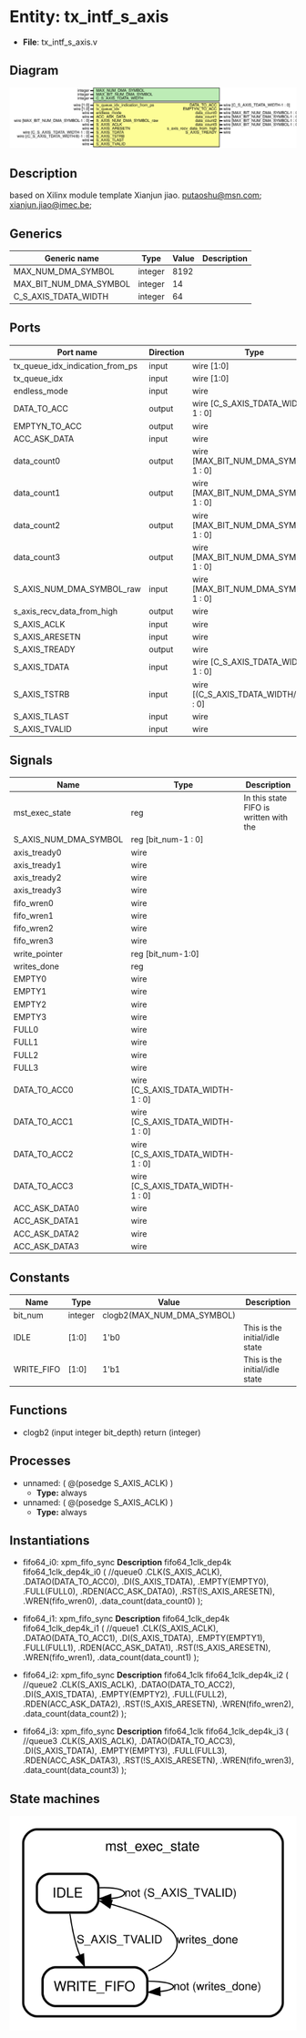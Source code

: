 # Entity: tx_intf_s_axis

- **File**: tx_intf_s_axis.v
## Diagram

![Diagram](tx_intf_s_axis.svg "Diagram")
## Description

 based on Xilinx module template
 Xianjun jiao. putaoshu@msn.com; xianjun.jiao@imec.be;

## Generics

| Generic name           | Type    | Value | Description |
| ---------------------- | ------- | ----- | ----------- |
| MAX_NUM_DMA_SYMBOL     | integer | 8192  |             |
| MAX_BIT_NUM_DMA_SYMBOL | integer | 14    |             |
| C_S_AXIS_TDATA_WIDTH   | integer | 64    |             |
## Ports

| Port name                       | Direction | Type                                  | Description |
| ------------------------------- | --------- | ------------------------------------- | ----------- |
| tx_queue_idx_indication_from_ps | input     | wire [1:0]                            |             |
| tx_queue_idx                    | input     | wire [1:0]                            |             |
| endless_mode                    | input     | wire                                  |             |
| DATA_TO_ACC                     | output    | wire [C_S_AXIS_TDATA_WIDTH-1 : 0]     |             |
| EMPTYN_TO_ACC                   | output    | wire                                  |             |
| ACC_ASK_DATA                    | input     | wire                                  |             |
| data_count0                     | output    | wire [MAX_BIT_NUM_DMA_SYMBOL-1 : 0]   |             |
| data_count1                     | output    | wire [MAX_BIT_NUM_DMA_SYMBOL-1 : 0]   |             |
| data_count2                     | output    | wire [MAX_BIT_NUM_DMA_SYMBOL-1 : 0]   |             |
| data_count3                     | output    | wire [MAX_BIT_NUM_DMA_SYMBOL-1 : 0]   |             |
| S_AXIS_NUM_DMA_SYMBOL_raw       | input     | wire [MAX_BIT_NUM_DMA_SYMBOL-1 : 0]   |             |
| s_axis_recv_data_from_high      | output    | wire                                  |             |
| S_AXIS_ACLK                     | input     | wire                                  |             |
| S_AXIS_ARESETN                  | input     | wire                                  |             |
| S_AXIS_TREADY                   | output    | wire                                  |             |
| S_AXIS_TDATA                    | input     | wire [C_S_AXIS_TDATA_WIDTH-1 : 0]     |             |
| S_AXIS_TSTRB                    | input     | wire [(C_S_AXIS_TDATA_WIDTH/8)-1 : 0] |             |
| S_AXIS_TLAST                    | input     | wire                                  |             |
| S_AXIS_TVALID                   | input     | wire                                  |             |
## Signals

| Name                  | Type                              | Description                              |
| --------------------- | --------------------------------- | ---------------------------------------- |
| mst_exec_state        | reg                               |  In this state FIFO is written with the  |
| S_AXIS_NUM_DMA_SYMBOL | reg [bit_num-1 : 0]               |                                          |
| axis_tready0          | wire                              |                                          |
| axis_tready1          | wire                              |                                          |
| axis_tready2          | wire                              |                                          |
| axis_tready3          | wire                              |                                          |
| fifo_wren0            | wire                              |                                          |
| fifo_wren1            | wire                              |                                          |
| fifo_wren2            | wire                              |                                          |
| fifo_wren3            | wire                              |                                          |
| write_pointer         | reg  [bit_num-1:0]                |                                          |
| writes_done           | reg                               |                                          |
| EMPTY0                | wire                              |                                          |
| EMPTY1                | wire                              |                                          |
| EMPTY2                | wire                              |                                          |
| EMPTY3                | wire                              |                                          |
| FULL0                 | wire                              |                                          |
| FULL1                 | wire                              |                                          |
| FULL2                 | wire                              |                                          |
| FULL3                 | wire                              |                                          |
| DATA_TO_ACC0          | wire [C_S_AXIS_TDATA_WIDTH-1 : 0] |                                          |
| DATA_TO_ACC1          | wire [C_S_AXIS_TDATA_WIDTH-1 : 0] |                                          |
| DATA_TO_ACC2          | wire [C_S_AXIS_TDATA_WIDTH-1 : 0] |                                          |
| DATA_TO_ACC3          | wire [C_S_AXIS_TDATA_WIDTH-1 : 0] |                                          |
| ACC_ASK_DATA0         | wire                              |                                          |
| ACC_ASK_DATA1         | wire                              |                                          |
| ACC_ASK_DATA2         | wire                              |                                          |
| ACC_ASK_DATA3         | wire                              |                                          |
## Constants

| Name       | Type    | Value                      | Description                     |
| ---------- | ------- | -------------------------- | ------------------------------- |
| bit_num    | integer | clogb2(MAX_NUM_DMA_SYMBOL) |                                 |
| IDLE       | [1:0]   | 1'b0                       | This is the initial/idle state  |
| WRITE_FIFO | [1:0]   | 1'b1                       | This is the initial/idle state  |
## Functions
- clogb2 <font id="function_arguments">(input integer bit_depth)</font> <font id="function_return">return (integer)</font>
## Processes
- unnamed: ( @(posedge S_AXIS_ACLK) )
  - **Type:** always
- unnamed: ( @(posedge S_AXIS_ACLK) )
  - **Type:** always
## Instantiations

- fifo64_i0: xpm_fifo_sync
**Description**
 fifo64_1clk_dep4k fifo64_1clk_dep4k_i0 ( //queue0
     .CLK(S_AXIS_ACLK),
     .DATAO(DATA_TO_ACC0),
     .DI(S_AXIS_TDATA),
     .EMPTY(EMPTY0),
     .FULL(FULL0),
     .RDEN(ACC_ASK_DATA0),
     .RST(!S_AXIS_ARESETN),
     .WREN(fifo_wren0),
     .data_count(data_count0)
 );

- fifo64_i1: xpm_fifo_sync
**Description**
 fifo64_1clk_dep4k fifo64_1clk_dep4k_i1 ( //queue1
     .CLK(S_AXIS_ACLK),
     .DATAO(DATA_TO_ACC1),
     .DI(S_AXIS_TDATA),
     .EMPTY(EMPTY1),
     .FULL(FULL1),
     .RDEN(ACC_ASK_DATA1),
     .RST(!S_AXIS_ARESETN),
     .WREN(fifo_wren1),
     .data_count(data_count1)
 );

- fifo64_i2: xpm_fifo_sync
**Description**
 fifo64_1clk fifo64_1clk_dep4k_i2 ( //queue2
     .CLK(S_AXIS_ACLK),
     .DATAO(DATA_TO_ACC2),
     .DI(S_AXIS_TDATA),
     .EMPTY(EMPTY2),
     .FULL(FULL2),
     .RDEN(ACC_ASK_DATA2),
     .RST(!S_AXIS_ARESETN),
     .WREN(fifo_wren2),
     .data_count(data_count2)
 );

- fifo64_i3: xpm_fifo_sync
**Description**
 fifo64_1clk fifo64_1clk_dep4k_i3 ( //queue3
     .CLK(S_AXIS_ACLK),
     .DATAO(DATA_TO_ACC3),
     .DI(S_AXIS_TDATA),
     .EMPTY(EMPTY3),
     .FULL(FULL3),
     .RDEN(ACC_ASK_DATA3),
     .RST(!S_AXIS_ARESETN),
     .WREN(fifo_wren3),
     .data_count(data_count3)
 );

## State machines

![Diagram_state_machine_0]( stm_tx_intf_s_axis_00.svg "Diagram")